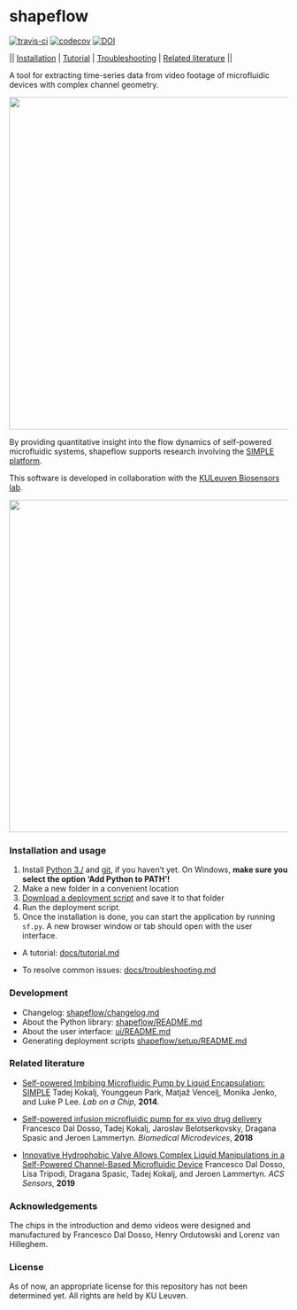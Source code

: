 # shapeflow

[![travis-ci](https://travis-ci.org/ybnd/shapeflow.svg?branch=master)](https://travis-ci.org/ybnd/shapeflow)
[![codecov](https://codecov.io/gh/ybnd/shapeflow/branch/master/graph/badge.svg)](https://codecov.io/gh/ybnd/shapeflow)
[![DOI](https://zenodo.org/badge/296610947.svg)](https://zenodo.org/badge/latestdoi/296610947)

|| [Installation](#Installation-and-usage) | [Tutorial](docs/tutorial.md) | [Troubleshooting](docs/troubleshooting.md) | [Related literature](#Related-literature) ||

A tool for extracting time-series data from video footage of microfluidic devices with complex channel geometry.

<div align="center"><img src="https://i.postimg.cc/xTMZzYnj/abstract5-720x540.gif" width="600px"/></div>

By providing quantitative insight into the flow dynamics of self-powered microfluidic systems, shapeflow supports research involving the [SIMPLE platform](https://www.biw.kuleuven.be/biosyst/mebios/biosensors-group/research-topics/Microfluidics_folder/simple-platform). 

This software is developed in collaboration with the [KULeuven Biosensors lab](https://twitter.com/KULBiosensors).

<div align="center"><img src="https://i.postimg.cc/W3qF15rK/demo-final-30fps-600x400.gif" width="600px"/></div>

### Installation and usage

1. Install [Python 3./](https://www.python.org/downloads/release/python-386/) and [git](https://git-scm.com/downloads), if you haven’t yet. On Windows, **make sure you select the option ‘Add Python to PATH’!**
2. Make a new folder in a convenient location
3. [Download a deployment script](https://github.com/ybnd/shapeflow/releases/download/0.4.1/deploy_shapeflow-0.4.1.py) and save it to that folder
4. Run the deployment script.
5. Once the installation is done, you can start the application by running `sf.py`. A new browser window or tab should open with the user interface.

* A tutorial: [docs/tutorial.md](docs/tutorial.md)

* To resolve common issues: [docs/troubleshooting.md](docs/troubleshooting.md)

### Development

* Changelog: [shapeflow/changelog.md](docs/changelog.md)
* About the Python library: [shapeflow/README.md](shapeflow/README.md)
* About the user interface: [ui/README.md](ui/README.md)
* Generating deployment scripts [shapeflow/setup/README.md](shapeflow/setup/README.md)

### Related literature

* [Self-powered Imbibing Microfluidic Pump by Liquid Encapsulation: SIMPLE](https://doi.org/10.1039/C4LC00920G)
  Tadej Kokalj, Younggeun Park, Matjaž Vencelj, Monika Jenko, and Luke P Lee. *Lab on a Chip*, **2014**. 
  
* [Self-powered infusion microfluidic pump for ex vivo drug delivery](https://doi.org/10.1007/s10544-018-0289-1)
  Francesco Dal Dosso, Tadej Kokalj, Jaroslav Belotserkovsky, Dragana Spasic and Jeroen Lammertyn. *Biomedical Microdevices*, **2018**

* [Innovative Hydrophobic Valve Allows Complex Liquid Manipulations in a Self-Powered Channel-Based Microfluidic Device](https://doi.org/10.1021/acssensors.8b01555)
  Francesco Dal Dosso, Lisa Tripodi, Dragana Spasic, Tadej Kokalj, and Jeroen Lammertyn. *ACS Sensors*, **2019**

### Acknowledgements

The chips in the introduction and demo videos were designed and manufactured by Francesco Dal Dosso, Henry Ordutowski and Lorenz van Hilleghem.

### License

As of now, an appropriate license for this repository has not been determined yet. All rights are held by KU Leuven.
